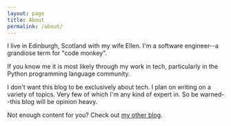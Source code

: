 ```yaml
---
layout: page
title: About
permalink: /about/
---
```


I live in Edinburgh, Scotland with my wife Ellen.
I'm a software engineer--a grandiose term for "code monkey".

If you know me it is most likely through my work in tech, particularly in the Python programming language community.

I don't want this blog to be exclusively about tech.
I plan on writing on a variety of topics.
Very few of which I'm any kind of expert in.
So be warned--this blog will be opinion heavy.

Not enough content for you? Check out [my other blog](https://www.willmcgugan.com/).